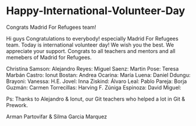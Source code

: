 # Happy-International-Volunteer-Day
Congrats Madrid For Refugees team!

Hi guys 
Congratulations to everybody! especially Madrid For Refugees team. Today is international volunteer day! We wish you the best. We appreciate your support. Congrats to all teachers and mentors and all memebers of Madrid for Refugees.

Christina Samson:
Alejandro Reyes: 
Miguel Saenz:
Martin Pose:
Teresa Marbán Castro:
Ionut Bostan:
Andrea Ocarina:
María Luena:
Daniel Ddungu:
Brayoni:
Vanessa:
H.E. Jovel:
Inna Ziskind:
Álvaro Leal:
Pablo Pareja:
Borja Guzmán:
Carmen Torrecillas:
Harving F. Zúniga Espinoza:
David Miguel:


Ps:
Thanks to Alejandro & Ionut, our Git teachers who helped a lot in Git & Prework.



Arman Partovifar
& Silma Garcia Marquez